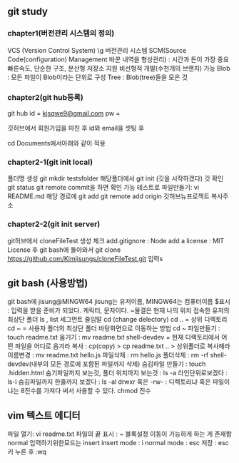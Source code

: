 ## git study

### chapter1(버전관리 시스템의 정의)
VCS (Version Control System) \g
버전관리 시스템
SCM(Source Code(configuration) Management 바꾼 내역을 형상관리) : 시간과 돈이 가장 중요
빠른속도, 단순한 구조,
분산형 저장소 지원
비선형적 개발(수천개의 브랜치) 가능
Blob : 모든 파일이 Blob이라는 단위로 구성
Tree : Blob(tree)들을 모은 것

### chapter2(git hub등록)
git hub id = kjsqwe9@gmail.com
pw =

깃허브에서 회원가입을 마친 후 id와 email을 셋팅 후 

cd Documents에서아래와 같이 적용

### chapter2-1(git init local)
폴더명 생성 git mkdir testsfolder
해당폴더에서 git init (깃을 시작하겠다)
깃 확인 git status
git remote commit을 하면 확인 가능
테스트로 파일만들기: vi README.md
해당 경로에 git add git remote add origin 깃허브뉴프로젝트 복사주소

### chapter2-2(git init server)
git허브에서 cloneFileTest 생성
체크
add.gitignore : Node
add a license : MIT License
후
git bash에 돌아와서
git clone https://github.com/Kimjisungs/cloneFileTest.git
입력s

## git bash (사용방법)
git bash에 jisung@MINGW64 
jisung는 유저이름,
MINGW64는 컴퓨터이름
$표시 : 입력을 받을 준비가 되었다. 케릭터, 문자이다.
~물결은 현재 나의 위치 
접속한 유저의 최상단 폴더
ls , list 세그먼트 줄임말 
cd (change delectory)
cd .. = 상위 디렉토리
cd ~ = 사용자 폴더의 최상단 폴더
바탕화면으로 이동하는 방법 cd ~
파일만들기 : touch readme.txt
옴기기 : mv readme.txt shell-devdev = 현재 디렉토리에서 어떤 파일을 어디로 옴겨라
복사 : cp(copy) > cp readme.txt .. > 상위폴더로 복사해라
이름변경 : mv readme.txt hello.js
파일삭제 : rm hello.js
폴더삭제 : rm -rf shell-devdev(내부의 모든 경로에 포함된 파일까지 삭제)
숨김파일 만들기 : touch .hidden.html
숨기파일까지 보는것, 폴더 위치까지 보는것 : ls -a
라인단위로보겠다 : ls-l
숨김파일까지 한줄까지 보겠다 : ls -al
drwxr 혹은 -rw- : 디렉토리냐 혹은 파일이냐는 8진수를 가져다 써서 사용할 수 있다.
chmod 진수

## vim 텍스트 에디터
파일 열기: vi readme.txt
파일의 끝 표시 : ~
블록설정 이동이 가능하게 하는 게 존재함 normal
입력하기위한모드는 insert
insert mode : i
normal mode : esc
저장 : esc키 누른 후 :wq




